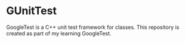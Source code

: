 # GUnitTest
GoogleTest is a C++ unit test framework for classes. This repository is created as part of my learning GoogleTest.
